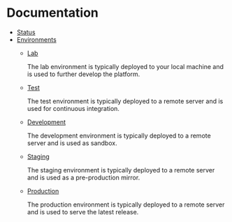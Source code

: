 # Documentation

- [Status](platform/documentation/status/index.md)
- [Environments](platform/documentation/env/index.md)
  - [Lab](platform/documentation/env/lab/index.md)

    The lab environment is typically deployed to your local machine and is used to further develop the platform.

  - [Test](platform/documentation/env/test/index.md)

    The test environment is typically deployed to a remote server and is used for continuous integration.

  - [Development](platform/documentation/env/dev/index.md)

    The development environment is typically deployed to a remote server and is used as sandbox.

  - [Staging](platform/documentation/env/stag/index.md)

    The staging environment is typically deployed to a remote server and is used as a pre-production mirror.

  - [Production](platform/documentation/env/prod/index.md)

    The production environment is typically deployed to a remote server and is used to serve the latest release.
